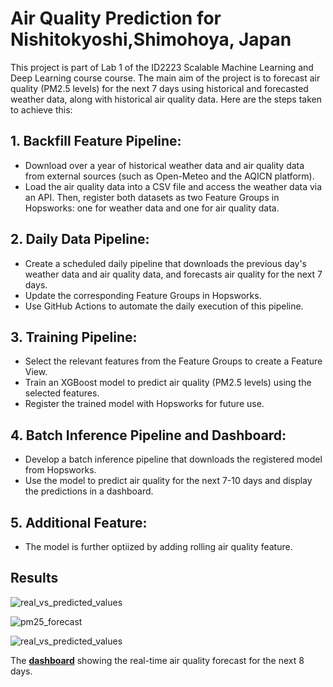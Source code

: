 # **Air Quality Prediction for Nishitokyoshi,Shimohoya, Japan**

This project is part of Lab 1 of the ID2223 Scalable Machine Learning and Deep Learning course course. The main aim of the project is to forecast air quality (PM2.5 levels) for the next 7 days using historical and forecasted weather data, along with historical air quality data. Here are the steps taken to achieve this:
## 1. Backfill Feature Pipeline:
   - Download over a year of historical weather data and air quality data from external sources (such as Open-Meteo and the AQICN platform).
   - Load the air quality data into a CSV file and access the weather data via an API. Then, register both datasets as two Feature Groups in Hopsworks: one for weather data and one for air quality data.
## 2. Daily Data Pipeline:
   - Create a scheduled daily pipeline that downloads the previous day's weather data and air quality data, and forecasts air quality for the next 7 days.
   - Update the corresponding Feature Groups in Hopsworks.
   - Use GitHub Actions to automate the daily execution of this pipeline.
## 3. Training Pipeline:
   - Select the relevant features from the Feature Groups to create a Feature View.
   - Train an XGBoost model to predict air quality (PM2.5 levels) using the selected features.
   - Register the trained model with Hopsworks for future use.
## 4. Batch Inference Pipeline and Dashboard:
   - Develop a batch inference pipeline that downloads the registered model from Hopsworks.
   - Use the model to predict air quality for the next 7-10 days and display the predictions in a dashboard.
## 5. Additional Feature:
   - The model is further optiized by adding rolling air quality feature.

## **Results**


![real_vs_predicted_values](https://github.com/user-attachments/assets/48fc2d27-8043-4667-9df8-610e011ba771)

![pm25_forecast](https://github.com/user-attachments/assets/cc550802-ae61-4fb5-a683-a6a9f9acffe5)

![real_vs_predicted_values](https://github.com/user-attachments/assets/f54bc554-922d-40a2-a6cb-8fe2f470a772)

The [**dashboard**](https://manjy0t.github.io/mlfs-book/) showing the real-time air quality forecast for the next 8 days.

